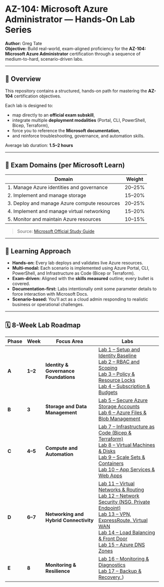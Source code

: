 # AZ-104: Microsoft Azure Administrator — Hands-On Lab Series

**Author:** Greg Tate  
**Objective:** Build real-world, exam-aligned proficiency for the **AZ-104: Microsoft Azure Administrator** certification through a sequence of medium-to-hard, scenario-driven labs.

---

## 🎯 Overview

This repository contains a structured, hands-on path for mastering the **AZ-104** certification objectives.

Each lab is designed to:
- map directly to an **official exam subskill**,
- integrate multiple **deployment modalities** (Portal, CLI, PowerShell, Bicep, Terraform),
- force you to reference the **Microsoft documentation**,
- and reinforce troubleshooting, governance, and automation skills.

Average lab duration: **1.5–2 hours**

---

## 📘 Exam Domains (per Microsoft Learn)

| Domain | Weight |
|--------|--------|
| 1. Manage Azure identities and governance | 20–25% |
| 2. Implement and manage storage | 15–20% |
| 3. Deploy and manage Azure compute resources | 20–25% |
| 4. Implement and manage virtual networking | 15–20% |
| 5. Monitor and maintain Azure resources | 10–15% |

> Source: [Microsoft Official Study Guide](https://learn.microsoft.com/en-us/credentials/certifications/resources/study-guides/az-104)

---

## 🧭 Learning Approach

- **Hands-on:** Every lab deploys and validates live Azure resources.  
- **Multi-modal:** Each scenario is implemented using Azure Portal, CLI, PowerShell, and Infrastructure as Code (Bicep or Terraform).  
- **Exam-driven:** Aligned with the **skills measured** outline; every bullet is covered.  
- **Documentation-first:** Labs intentionally omit some parameter details to force interaction with Microsoft Docs.  
- **Scenario-based:** You’ll act as a cloud admin responding to realistic business or operational challenges.

---

## 🗓 8-Week Lab Roadmap

| Phase | Week | Focus Area | Labs |
|-------|------|-------------|------|
| **A** | **1–2** | **Identity & Governance Foundations** | [Lab 1 – Setup and Identity Baseline](./labs/Lab01_IdentityBaseline.md)  <br>[Lab 2 – RBAC and Scoping](./labs/Lab02_RBAC_Scopes.md)  <br>[Lab 3 – Policy & Resource Locks](./labs/Lab03_Policy.md)  <br>[Lab 4 – Subscription & Budgets](./labs/Lab04_Budgets.md) |
| **B** | **3** | **Storage and Data Management** | [Lab 5 – Secure Azure Storage Accounts](./labs/Lab05_StorageAccounts.md)  <br>[Lab 6 – Azure Files & Blob Management](./labs/Lab06_StorageData.md) |
| **C** | **4–5** | **Compute and Automation** | [Lab 7 – Infrastructure as Code (Bicep & Terraform)](./labs/Lab07_IaC.md)  <br>[Lab 8 – Virtual Machines & Disks](./labs/Lab08_VMs.md)  <br>[Lab 9 – Scale Sets & Containers](./labs/Lab09_VMSS_Containers.md)  <br>[Lab 10 – App Services & Web Apps](./labs/Lab10_AppServices.md) |
| **D** | **6–7** | **Networking and Hybrid Connectivity** | [Lab 11 – Virtual Networks & Routing](./labs/Lab11_VNetRouting.md)  <br>[Lab 12 – Network Security (NSG, Private Endpoint)](./labs/Lab12_NetworkSecurity.md)  <br>[Lab 13 – VPN, ExpressRoute, Virtual WAN](./labs/Lab13_HybridConnectivity.md)  <br>[Lab 14 – Load Balancing & Front Door](./labs/Lab14_LoadBalancing.md)  <br>[Lab 15 – Azure DNS Zones](./labs/Lab15_DNS.md) |
| **E** | **8** | **Monitoring & Resilience** | [Lab 16 – Monitoring & Diagnostics](./labs/Lab16_Monitoring.md)  <br>[Lab 17 – Backup & Recovery](./labs/Lab17_Bac_)_)
